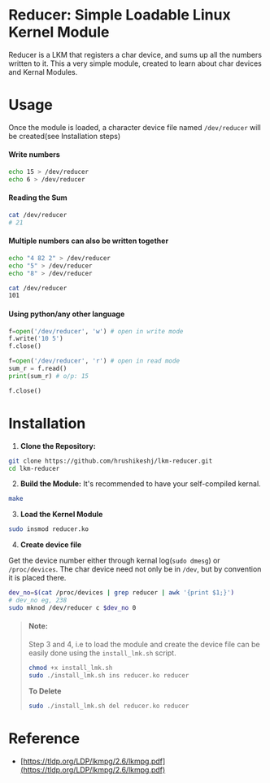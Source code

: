 # Reducer: Simple Loadable Linux Kernel Module

Reducer is a LKM that registers a char device, and sums up all the numbers written to it.
This a very simple module, created to learn about char devices and Kernal Modules.

# Usage
Once the module is loaded, a character device file named `/dev/reducer` will be created(see Installation steps)
#### Write numbers 
```bash
echo 15 > /dev/reducer
echo 6 > /dev/reducer
```
#### Reading the Sum
```bash
cat /dev/reducer
# 21
```
#### Multiple numbers can also be written together
```bash
echo "4 82 2" > /dev/reducer
echo "5" > /dev/reducer
echo "8" > /dev/reducer

cat /dev/reducer
101
```
#### Using python/any other language
```python
f=open('/dev/reducer', 'w') # open in write mode
f.write('10 5')
f.close()

f=open('/dev/reducer', 'r') # open in read mode
sum_r = f.read()
print(sum_r) # o/p: 15

f.close()
```

# Installation
1. **Clone the Repository:**
```bash
git clone https://github.com/hrushikeshj/lkm-reducer.git
cd lkm-reducer
```
2. **Build the Module:**
It's recommended to have your self-compiled kernal.
```bash
make
```
3. **Load the Kernel Module**
```bash
sudo insmod reducer.ko
```
4. **Create device file**
   
Get the device number either through kernal log(`sudo dmesg`) or `/proc/devices`. The char device need not only be in `/dev`, but by convention it is placed there.
```bash
dev_no=$(cat /proc/devices | grep reducer | awk '{print $1;}')
# dev_no eg, 238
sudo mknod /dev/reducer c $dev_no 0
```
>#### Note:
>Step 3 and 4, i.e to load the module and create the device file can be easily done using the
>`install_lmk.sh` script.
>```bash
>chmod +x install_lmk.sh
>sudo ./install_lmk.sh ins reducer.ko reducer
>```
>**To Delete**
>```bash
>sudo ./install_lmk.sh del reducer.ko reducer
>```
# Reference
- [https://tldp.org/LDP/lkmpg/2.6/lkmpg.pdf](https://tldp.org/LDP/lkmpg/2.6/lkmpg.pdf)
